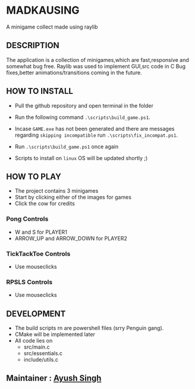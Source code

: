 # MADKAUSING
A minigame collect made using raylib

## DESCRIPTION

The application is a collection of minigames,which are fast,responsive and somewhat bug free.
Raylib was used to implement GUI,src code in C
Bug fixes,better animations/transitions coming in the future.

## HOW TO INSTALL
- Pull the github repository and open terminal in the folder
- Run the following command `.\scripts\build_game.ps1`.
- Incase `GAME.exe` has not been generated and there are messages regarding `skipping incompatible` run `.\scripts\fix_incompat.ps1`.
- Run `.\scripts\build_game.ps1` once again

- Scripts to install on `linux` OS will be updated shortly ;)
 


## HOW TO PLAY
- The project contains 3 minigames
- Start by clicking either of the images for games
- Click the cow for credits

### Pong Controls
- W and S for PLAYER1
- ARROW_UP and ARROW_DOWN for PLAYER2

### TickTackToe Controls
- Use mouseclicks

### RPSLS Controls
- Use mouseclicks

## DEVELOPMENT
- The build scripts rn are powershell files (srry Penguin gang).
- CMake will be implemented later
- All code lies on 
    - src/main.c
    - src/essentials.c
    - include/utils.c


<!--## CREDITS
- Ayush Singh
- Ayushmaan Kaushik
- Bhavini Madhuranath

### Art By
- Sejal Suryavanshi

### Special Thanks (Alpha Testers)
- Anushka Gupta
- Ayush Gupta
- Vijeth Jain
- Arihan Ashwasthi
- Aakarsh Jain
- Ashutosh Routray
- Gowri PK
-->

## Maintainer : [Ayush Singh](https://github.com/CoderCatA5)
